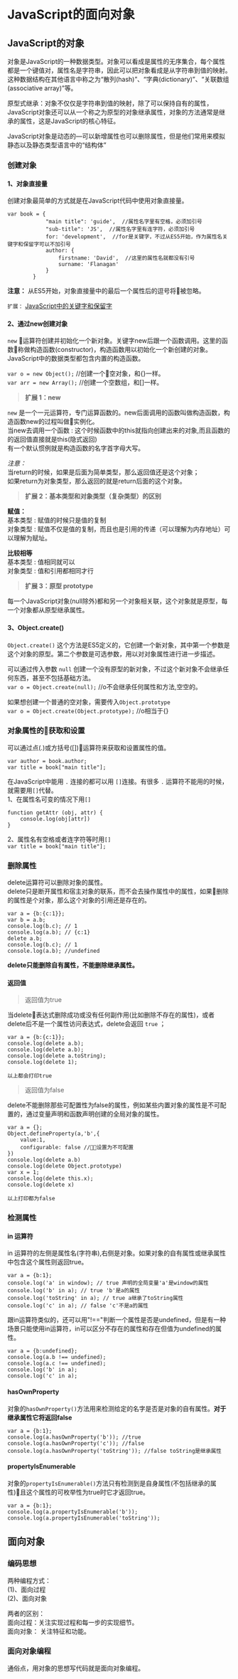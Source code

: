 # JavaScript的面向对象

## JavaScript的对象

对象是JavaScript的一种数据类型。对象可以看成是属性的无序集合，每个属性都是一个键值对，属性名是字符串，因此可以把对象看成是从字符串到值的映射。这种数据结构在其他语言中称之为“散列(hash)”、“字典(dictionary)”、“关联数组(associative array)”等。  

原型式继承：对象不仅仅是字符串到值的映射，除了可以保持自有的属性，JavaScript对象还可以从一个称之为原型的对象继承属性，对象的方法通常是继承的属性，这是JavaScript的核心特征。  

JavaScript对象是动态的—可以新增属性也可以删除属性，但是他们常用来模拟静态以及静态类型语言中的“结构体”  

### 创建对象

#### 1、对象直接量

创建对象最简单的方式就是在JavaScript代码中使用对象直接量。
```
var book = {
            "main title": 'guide',  //属性名字里有空格，必须加引号
            "sub-title": 'JS',  //属性名字里有连字符，必须加引号
            for: 'development',  //for是关键字，不过从ES5开始，作为属性名关键字和保留字可以不加引号
            author: {
                firstname: 'David',  //这里的属性名就都没有引号
                surname: 'Flanagan'
            }
        }
```

**注意：** 从ES5开始，对象直接量中的最后一个属性后的逗号将被忽略。  

`扩展：` [JavaScript中的关键字和保留字
](http://blog.mingsixue.com/it/JS-keyword-reserved.html)

#### 2、通过new创建对象

`new` 运算符创建并初始化一个新对象。关键字new后跟一个函数调用。这里的函数称做构造函数(constructor)，构造函数用以初始化一个新创建的对象。JavaScript中的数据类型都包含内置的构造函数。

`var o = new Object();` //创建一个空对象，和{}一样。  
`var arr = new Array();` //创建一个空数组，和[]一样。  

>  **扩展 1：new**  

`new` 是一个一元运算符，专门运算函数的。new后面调用的函数叫做构造函数，构造函数new的过程叫做实例化。  
当new去调用一个函数 : 这个时候函数中的this就指向创建出来的对象,而且函数的的返回值直接就是this(隐式返回)  
有一个默认惯例就是构造函数的名字首字母大写。

*注意：*  
当return的时候，如果是后面为简单类型，那么返回值还是这个对象；  
如果return为对象类型，那么返回的就是return后面的这个对象。  

>  **扩展 2：基本类型和对象类型（复杂类型）的区别**  

**赋值：**  
基本类型 : 赋值的时候只是值的复制  
对象类型 : 赋值不仅是值的复制，而且也是引用的传递（可以理解为内存地址）可以理解为赋址。  

**比较相等**  
基本类型 : 值相同就可以  
对象类型 : 值和引用都相同才行  

> **扩展 3：原型 prototype**  

每一个JavaScript对象(null除外)都和另一个对象相关联，这个对象就是原型，每一个对象都从原型继承属性。

#### 3、Object.create()

`Object.create()` 这个方法是ES5定义的，它创建一个新对象，其中第一个参数是这个对象的原型。第二个参数是可选参数，用以对对象属性进行进一步描述。

可以通过传入参数 `null` 创建一个没有原型的新对象，不过这个新对象不会继承任何东西，甚至不包括基础方法。  
`var o = Object.create(null);` //o不会继承任何属性和方法,空空的。  

如果想创建一个普通的空对象，需要传入`Object.prototype`  
`var o = Object.create(Object.prototype);` //o相当于{}

### 对象属性的获取和设置

可以通过点(.)或方括号([])运算符来获取和设置属性的值。
```
var author = book.author;
var title = book["main title"];
```

在JavaScript中能用 `.` 连接的都可以用 `[]`连接。有很多 `.` 运算符不能用的时候，就需要用`[]`代替。  
1、在属性名可变的情况下用`[]`  
```
function getAttr (obj, attr) {
    console.log(obj[attr])
}
```

2、属性名有空格或者连字符等时用`[]`  
`var title = book["main title"];`  

### 删除属性

delete运算符可以删除对象的属性。  
delete只是断开属性和宿主对象的联系，而不会去操作属性中的属性，如果删除的属性是个对象，那么这个对象的引用还是存在的。  
```
var a = {b:{c:1}};
var b = a.b;
console.log(b.c); // 1
console.log(a.b); // {c:1}
delete a.b;
console.log(b.c); // 1
console.log(a.b); //undefined
```

**delete只能删除自有属性，不能删除继承属性。**

#### 返回值

> 返回值为true

当delete表达式删除成功或没有任何副作用(比如删除不存在的属性)，或者delete后不是一个属性访问表达式，delete会返回 `true` ；  
```
var a = {b:{c:1}};
console.log(delete a.b);
console.log(delete a.b);
console.log(delete a.toString);
console.log(delete 1);

以上都会打印true
```

> 返回值为false

delete不能删除那些可配置性为false的属性，例如某些内置对象的属性是不可配置的，通过变量声明和函数声明创建的全局对象的属性。  
```
var a = {};
Object.defineProperty(a,'b',{
    value:1,
    configurable: false //设置为不可配置
})
console.log(delete a.b)
console.log(delete Object.prototype)
var x = 1;
console.log(delete this.x);
console.log(delete x)

以上打印都为false
```

### 检测属性

#### in 运算符

in 运算符的左侧是属性名(字符串),右侧是对象。如果对象的自有属性或继承属性中包含这个属性则返回true。
```
var a = {b:1};
console.log('a' in window); // true 声明的全局变量'a'是window的属性
console.log('b' in a); // true 'b'是a的属性
console.log('toString' in a); // true a继承了toString属性
console.log('c' in a); // false 'c'不是a的属性
```

跟in运算符类似的，还可以用"!=="判断一个属性是否是undefined，但是有一种场景只能使用in运算符，in可以区分不存在的属性和存在但值为undefined的属性。
```
var a = {b:undefined};
console.log(a.b !== undefined);
console.log(a.c !== undefined);
console.log('b' in a);
console.log('c' in a);
```

#### hasOwnProperty

对象的`hasOwnProperty()`方法用来检测给定的名字是否是对象的自有属性。**对于继承属性它将返回false**  
```
var a = {b:1};
console.log(a.hasOwnProperty('b')); //true
console.log(a.hasOwnProperty('c')); //false
console.log(a.hasOwnProperty('toString')); //false toString是继承属性
```

#### propertyIsEnumerable

对象的`propertyIsEnumerable()`方法只有检测到是自身属性(不包括继承的属性)且这个属性的可枚举性为true时它才返回true。
```
var a = {b:1};
console.log(a.propertyIsEnumerable('b'));
console.log(a.propertyIsEnumerable('toString'));
```

## 面向对象

### 编码思想

两种编程方式：  
(1)、面向过程  
(2)、面向对象  

两者的区别：  
面向过程：关注实现过程和每一步的实现细节。  
面向对象： 关注特征和功能。

### 面向对象编程

通俗点，用对象的思想写代码就是面向对象编程。

